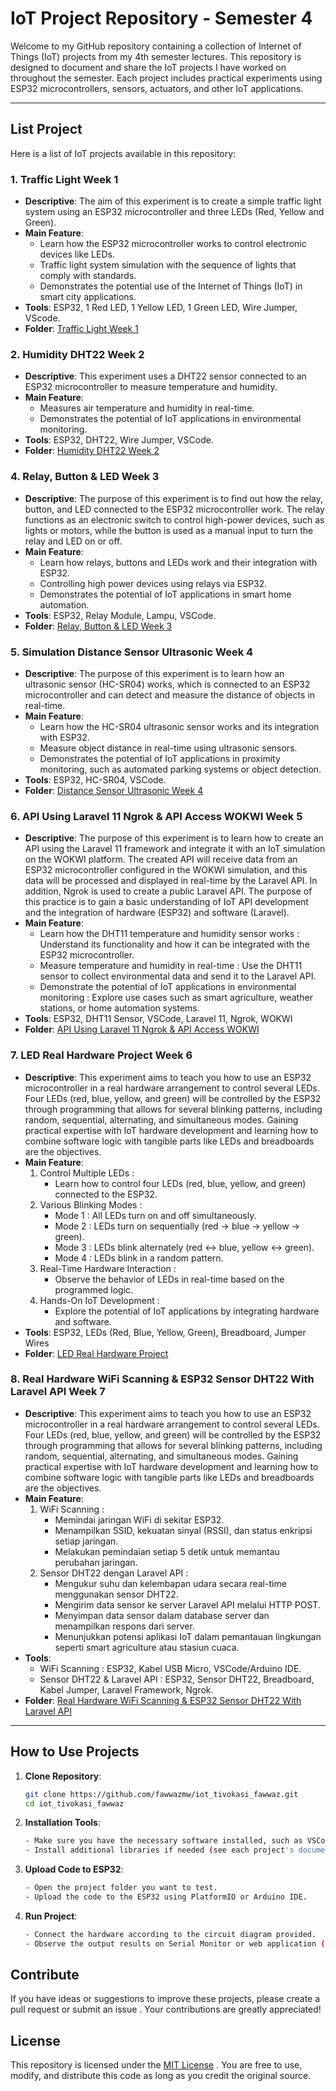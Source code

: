 # IoT Project Repository - Semester 4

Welcome to my GitHub repository containing a collection of Internet of Things (IoT) projects from my 4th semester lectures. This repository is designed to document and share the IoT projects I have worked on throughout the semester. Each project includes practical experiments using ESP32 microcontrollers, sensors, actuators, and other IoT applications.

---

## List Project

Here is a list of IoT projects available in this repository:

### 1. **Traffic Light Week 1**
   - **Descriptive**: The aim of this experiment is to create a simple traffic light system using an ESP32 microcontroller and three LEDs (Red, Yellow and Green).
   - **Main Feature**:
     - Learn how the ESP32 microcontroller works to control electronic devices like LEDs.
     - Traffic light system simulation with the sequence of lights that comply with standards.
     - Demonstrates the potential use of the Internet of Things (IoT) in smart city applications.
   - **Tools**: ESP32, 1 Red LED, 1 Yellow LED, 1 Green LED, Wire Jumper, VScode.
   - **Folder**: [Traffic Light Week 1](https://github.com/fawwazmw/iot_tivokasi_fawwaz/tree/main/Traffic%20Light%20Minggu%201)

### 2. **Humidity DHT22 Week 2**
   - **Descriptive**: This experiment uses a DHT22 sensor connected to an ESP32 microcontroller to measure temperature and humidity.
   - **Main Feature**:
     - Measures air temperature and humidity in real-time.
     - Demonstrates the potential of IoT applications in environmental monitoring.
   - **Tools**: ESP32, DHT22, Wire Jumper, VSCode.
   - **Folder**: [Humidity DHT22 Week 2](https://github.com/fawwazmw/iot_tivokasi_fawwaz/tree/main/Humidity%20DHT22%20Minggu%202)

### 4. **Relay, Button & LED Week 3**
   - **Descriptive**: The purpose of this experiment is to find out how the relay, button, and LED connected to the ESP32 microcontroller work. The relay functions as an electronic switch to control high-power devices, such as lights or motors, while the button is used as a manual input to turn the relay and LED on or off.
   - **Main Feature**:
     - Learn how relays, buttons and LEDs work and their integration with ESP32.
     - Controlling high power devices using relays via ESP32.
     - Demonstrates the potential of IoT applications in smart home automation.
   - **Tools**: ESP32, Relay Module, Lampu, VSCode.
   - **Folder**: [Relay, Button & LED Week 3](https://github.com/fawwazmw/iot_tivokasi_fawwaz/tree/main/Simulation%20Relay%20Button%20LED%20Minggu%203)

### 5. **Simulation Distance Sensor Ultrasonic Week 4**
   - **Descriptive**: The purpose of this experiment is to learn how an ultrasonic sensor (HC-SR04) works, which is connected to an ESP32 microcontroller and can detect and measure the distance of objects in real-time.
   - **Main Feature**:
     - Learn how the HC-SR04 ultrasonic sensor works and its integration with ESP32.
     - Measure object distance in real-time using ultrasonic sensors.
     - Demonstrates the potential of IoT applications in proximity monitoring, such as automated parking systems or object detection.
   - **Tools**: ESP32, HC-SR04, VSCode.
   - **Folder**: [Distance Sensor Ultrasonic Week 4](https://github.com/fawwazmw/iot_tivokasi_fawwaz/tree/main/Project%20Ultrasonic%20Sensor%20Minggu%204)

### 6. **API Using Laravel 11 Ngrok & API Access WOKWI Week 5**
   - **Descriptive**: The purpose of this experiment is to learn how to create an API using the Laravel 11 framework and integrate it with an IoT simulation on the WOKWI platform. The created API will receive data from an ESP32 microcontroller configured in the WOKWI simulation, and this data will be processed and displayed in real-time by the Laravel API. In addition, Ngrok is used to create a public Laravel API. The purpose of this practice is to gain a basic understanding of IoT API development and the integration of hardware (ESP32) and software (Laravel).
   - **Main Feature**:
     - Learn how the DHT11 temperature and humidity sensor works : Understand its functionality and how it can be integrated with the ESP32 microcontroller.
     - Measure temperature and humidity in real-time : Use the DHT11 sensor to collect environmental data and send it to the Laravel API.
     - Demonstrate the potential of IoT applications in environmental monitoring : Explore use cases such as smart agriculture, weather stations, or home automation systems.
   - **Tools**: ESP32, DHT11 Sensor, VSCode, Laravel 11, Ngrok, WOKWI
   - **Folder**: [API Using Laravel 11 Ngrok & API Access WOKWI](https://github.com/fawwazmw/iot_tivokasi_fawwaz/tree/main/API%20Using%20Laravel%2011%20Ngrok%20%26%20API%20Access%20WOKWI%20Minggu%205)

### 7. **LED Real Hardware Project Week 6**
   - **Descriptive**: This experiment aims to teach you how to use an ESP32 microcontroller in a real hardware arrangement to control several LEDs.  Four LEDs (red, blue, yellow, and green) will be controlled by the ESP32 through programming that allows for several blinking patterns, including random, sequential, alternating, and simultaneous modes.  Gaining practical expertise with IoT hardware development and learning how to combine software logic with tangible parts like LEDs and breadboards are the objectives.
   - **Main Feature**:
      1. Control Multiple LEDs :
         - Learn how to control four LEDs (red, blue, yellow, and green) connected to the ESP32.
      2. Various Blinking Modes :
         - Mode 1 : All LEDs turn on and off simultaneously.
         - Mode 2 : LEDs turn on sequentially (red → blue → yellow → green).
         - Mode 3 : LEDs blink alternately (red ↔ blue, yellow ↔ green).
         - Mode 4 : LEDs blink in a random pattern.
      3. Real-Time Hardware Interaction :
         - Observe the behavior of LEDs in real-time based on the programmed logic.
      4. Hands-On IoT Development :
         - Explore the potential of IoT applications by integrating hardware and software.
   - **Tools**: ESP32, LEDs (Red, Blue, Yellow, Green), Breadboard, Jumper Wires
   - **Folder**: [LED Real Hardware Project](https://github.com/fawwazmw/iot_tivokasi_fawwaz/tree/main/LED%20Real%20Hardware%20Project%20Minggu%206)

### 8. **Real Hardware WiFi Scanning & ESP32 Sensor DHT22 With Laravel API Week 7**
   - **Descriptive**: This experiment aims to teach you how to use an ESP32 microcontroller in a real hardware arrangement to control several LEDs.  Four LEDs (red, blue, yellow, and green) will be controlled by the ESP32 through programming that allows for several blinking patterns, including random, sequential, alternating, and simultaneous modes.  Gaining practical expertise with IoT hardware development and learning how to combine software logic with tangible parts like LEDs and breadboards are the objectives.
   - **Main Feature**:
      1. WiFi Scanning :
         - Memindai jaringan WiFi di sekitar ESP32.
         - Menampilkan SSID, kekuatan sinyal (RSSI), dan status enkripsi setiap jaringan.
         - Melakukan pemindaian setiap 5 detik untuk memantau perubahan jaringan.
      2. Sensor DHT22 dengan Laravel API :
         - Mengukur suhu dan kelembapan udara secara real-time menggunakan sensor DHT22.
         - Mengirim data sensor ke server Laravel API melalui HTTP POST.
         - Menyimpan data sensor dalam database server dan menampilkan respons dari server.
         - Menunjukkan potensi aplikasi IoT dalam pemantauan lingkungan seperti smart agriculture atau stasiun cuaca.
   - **Tools**:
      - WiFi Scanning : ESP32, Kabel USB Micro, VSCode/Arduino IDE.
      - Sensor DHT22 & Laravel API : ESP32, Sensor DHT22, Breadboard, Kabel Jumper, Laravel Framework, Ngrok.
   - **Folder**: [Real Hardware WiFi Scanning & ESP32 Sensor DHT22 With Laravel API](https://github.com/fawwazmw/iot_tivokasi_fawwaz/tree/main/Real%20Hardware%20WiFi%20Scanning%20%26%20ESP32%20Sensor%20DHT22%20With%20Laravel%20API%20Minggu%207)

---

## How to Use Projects

1. **Clone Repository**:
   ```bash
   git clone https://github.com/fawwazmw/iot_tivokasi_fawwaz.git
   cd iot_tivokasi_fawwaz
   ```

2. **Installation Tools**:
   ```bash
   - Make sure you have the necessary software installed, such as VSCode and PlatformIO.
   - Install additional libraries if needed (see each project's documentation).
   ```

3. **Upload Code to ESP32**:
   ```bash
   - Open the project folder you want to test.
   - Upload the code to the ESP32 using PlatformIO or Arduino IDE.
   ```

4. **Run Project**:
   ```bash
   - Connect the hardware according to the circuit diagram provided.
   - Observe the output results on Serial Monitor or web application (if available).
   ```

## Contribute

If you have ideas or suggestions to improve these projects, please create a pull request or submit an issue . Your contributions are greatly appreciated!

## License

This repository is licensed under the [MIT License](https://opensource.org/license/MIT) . You are free to use, modify, and distribute this code as long as you credit the original source.